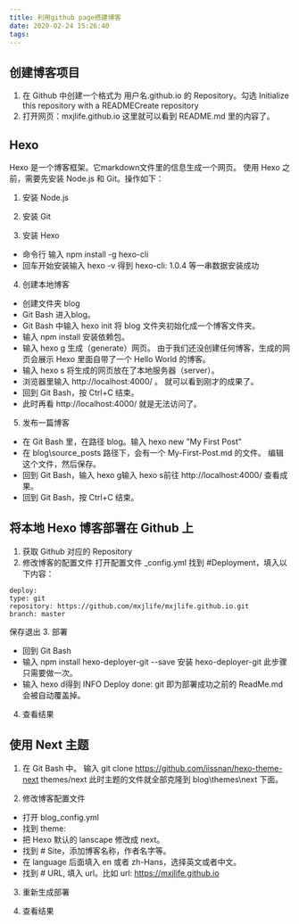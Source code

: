 ```yaml
---
title: 利用github page搭建博客
date: 2020-02-24 15:26:40
tags:
---
```



## 创建博客项目
1. 在 Github 中创建一个格式为 用户名.github.io 的 Repository。勾选 Initialize this repository with a READMECreate repository
2. 打开网页：mxjlife.github.io 这里就可以看到 README.md 里的内容了。

## Hexo
Hexo 是一个博客框架。它markdown文件里的信息生成一个网页。
使用 Hexo 之前，需要先安装 Node.js 和 Git。操作如下：
1. 安装 Node.js

2. 安装 Git

3. 安装 Hexo
 * 命令行 输入 npm install -g hexo-cli
 * 回车开始安装输入 hexo -v 得到 hexo-cli: 1.0.4 等一串数据安装成功

4. 创建本地博客
 * 创建文件夹 blog
 * Git Bash 进入blog。
 * Git Bash 中输入 hexo init 将 blog 文件夹初始化成一个博客文件夹。
 * 输入 npm install 安装依赖包。
 * 输入 hexo g 生成（generate）网页。 由于我们还没创建任何博客，生成的网页会展示 Hexo 里面自带了一个 Hello World 的博客。
 * 输入 hexo s 将生成的网页放在了本地服务器（server）。
 * 浏览器里输入 http://localhost:4000/ 。 就可以看到刚才的成果了。
 * 回到 Git Bash，按 Ctrl+C 结束。
 * 此时再看 http://localhost:4000/ 就是无法访问了。

5. 发布一篇博客
 * 在 Git Bash 里，在路径 blog。输入 hexo new "My First Post"
 * 在 blog\source_posts 路径下，会有一个 My-First-Post.md 的文件。 编辑这个文件，然后保存。
 * 回到 Git Bash，输入 hexo g输入 hexo s前往 http://localhost:4000/ 查看成果。
 * 回到 Git Bash，按 Ctrl+C 结束。

## 将本地 Hexo 博客部署在 Github 上
1. 获取 Github 对应的 Repository 
2. 修改博客的配置文件
打开配置文件 _config.yml 找到 #Deployment，填入以下内容：
```
deploy:    
type: git    
repository: https://github.com/mxjlife/mxjlife.github.io.git    
branch: master 
```
保存退出
3. 部署
 * 回到 Git Bash
 * 输入 npm install hexo-deployer-git --save 安装 hexo-deployer-git 此步骤只需要做一次。
 * 输入 hexo d得到 INFO Deploy done: git 即为部署成功之前的 ReadMe.md 会被自动覆盖掉。
4. 查看结果

## 使用 Next 主题
1. 在 Git Bash 中。 输入 git clone https://github.com/iissnan/hexo-theme-next themes/next 此时主题的文件就全部克隆到 blog\themes\next 下面。

2. 修改博客配置文件
 * 打开 blog_config.yml
 * 找到 theme:
 * 把 Hexo 默认的 lanscape 修改成 next。
 * 找到 # Site，添加博客名称，作者名字等。
 * 在 language 后面填入 en 或者 zh-Hans，选择英文或者中文。
 * 找到 # URL, 填入 url。比如 url: https://mxjlife.github.io

3. 重新生成部署

4. 查看结果